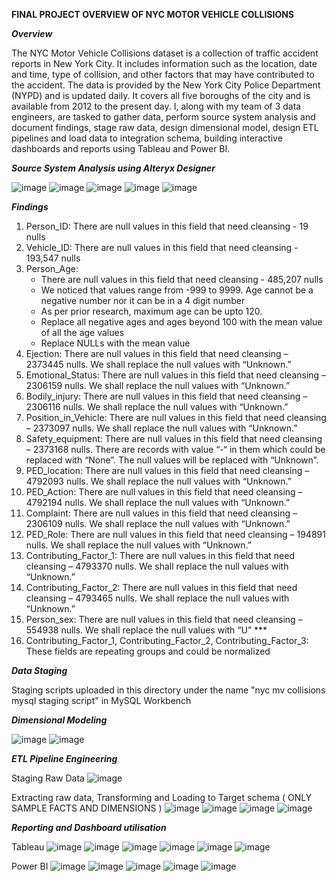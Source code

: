 **FINAL PROJECT OVERVIEW OF NYC MOTOR VEHICLE COLLISIONS**
    
    
        
***Overview***

The NYC Motor Vehicle Collisions dataset is a collection of traffic accident reports in New York City. It includes information such as the location, date and time, type of collision, and other factors that may have contributed to the accident. The data is provided by the New York City Police Department (NYPD) and is updated daily. It covers all five boroughs of the city and is available from 2012 to the present day. I, along with my team of 3 data engineers, are tasked to gather data, perform source system analysis and document findings, stage raw data, design dimensional model, design ETL pipelines and load data to integration schema, building interactive dashboards and reports using Tableau and Power BI.

***Source System Analysis using Alteryx Designer***

![image](https://user-images.githubusercontent.com/113409553/236589318-2314a048-8b5f-4806-b188-606fe59863cf.png)
![image](https://user-images.githubusercontent.com/113409553/236589380-bf5d57f5-22c1-4a44-b2df-88ec37aa0019.png)
![image](https://user-images.githubusercontent.com/113409553/236589389-c10efd90-1e8f-4c0c-a8b4-f2af809b7624.png)
![image](https://user-images.githubusercontent.com/113409553/236589398-870fbfaf-d0e6-4247-ab2c-5090355e1ca7.png)
![image](https://user-images.githubusercontent.com/113409553/236589406-85e0f571-13ce-4371-82c2-8e5f5d18ff2d.png)


***Findings***

1.	Person_ID: There are null values in this field that need cleansing - 19 nulls
2.	Vehicle_ID: There are null values in this field that need cleansing - 193,547 nulls
3.	Person_Age:
	- There are null values in this field that need cleansing - 485,207 nulls
	- We noticed that values range from -999 to 9999. Age cannot be a negative number nor it can be in a 4 digit number
	- As per prior research, maximum age can be upto 120.
	- Replace all negative ages and ages beyond 100 with the mean value of all the age values
	- Replace NULLs with the mean value
4.	Ejection: There are null values in this field that need cleansing – 2373445 nulls. We shall replace the null values with “Unknown.”
5.	Emotional_Status: There are null values in this field that need cleansing – 2306159 nulls. We shall replace the null values with “Unknown.”
6.	Bodily_injury: There are null values in this field that need cleansing – 2306116 nulls. We shall replace the null values with “Unknown.”
7.	Position_in_Vehicle: There are null values in this field that need cleansing – 2373097 nulls. We shall replace the null values with “Unknown.”
8.	Safety_equipment: There are null values in this field that need cleansing – 2373168 nulls. There are records with value “-“ in them which could be replaced with “None”. The null values will be replaced with “Unknown”.
9.	PED_location: There are null values in this field that need cleansing – 4792093 nulls. We shall replace the null values with “Unknown.”
10.	PED_Action: There are null values in this field that need cleansing – 4792194 nulls. We shall replace the null values with “Unknown.”
11.	Complaint: There are null values in this field that need cleansing – 2306109 nulls. We shall replace the null values with “Unknown.”
12.	PED_Role: There are null values in this field that need cleansing – 194891 nulls. We shall replace the null values with “Unknown.”
13.	Contributing_Factor_1: There are null values in this field that need cleansing – 4793370 nulls. We shall replace the null values with “Unknown.”
14.	Contributing_Factor_2: There are null values in this field that need cleansing – 4793465 nulls. We shall replace the null values with “Unknown.”
15.	Person_sex: There are null values in this field that need cleansing – 554938 nulls. We shall replace the null values with “U” ***
16. Contributing_Factor_1, Contributing_Factor_2, Contributing_Factor_3: These fields are repeating groups and could be normalized


***Data Staging***

 Staging scripts uploaded in this directory under the name "nyc mv collisions mysql staging script" in MySQL Workbench
 
 
 ***Dimensional Modeling***
 
![image](https://user-images.githubusercontent.com/113409553/236594316-802ece91-24e9-44a3-b9c2-900beca3302b.png)
![image](https://user-images.githubusercontent.com/113409553/236594376-eab29ed7-feee-48bb-a47b-3e8573b867cd.png)

***ETL Pipeline Engineering***

Staging Raw Data
![image](https://user-images.githubusercontent.com/113409553/236595385-6055920a-2213-4980-888d-9217bbc1cfd6.png)

Extracting raw data, Transforming and Loading to Target schema ( ONLY SAMPLE FACTS AND DIMENSIONS )
![image](https://user-images.githubusercontent.com/113409553/236595547-f034f8ad-c95a-44d7-9c6f-1909107a006e.png)
![image](https://user-images.githubusercontent.com/113409553/236595694-37ab31e2-1eba-4f92-94d6-c8d037c278f4.png)
![image](https://user-images.githubusercontent.com/113409553/236595756-6c668cbf-3602-498e-8319-775ab4f915bf.png)
![image](https://user-images.githubusercontent.com/113409553/236595986-53a1a0a0-7452-4293-9e1a-74b10d057048.png)

***Reporting and Dashboard utilisation***

Tableau
![image](https://user-images.githubusercontent.com/113409553/236596164-0041cd6d-6957-41eb-952e-0b3ef8613e31.png)
![image](https://user-images.githubusercontent.com/113409553/236596320-6e813b2c-83ee-4580-8ec2-74b14c81b6d6.png)
![image](https://user-images.githubusercontent.com/113409553/236596862-7ec4bce6-4696-407c-9882-d7ba16cfca94.png)
![image](https://user-images.githubusercontent.com/113409553/236596993-d9b85921-63b1-4e4e-9f75-e3e37fce5424.png)
![image](https://user-images.githubusercontent.com/113409553/236597095-d75b1253-bb18-4ec1-91e0-a58964e169e1.png)
![image](https://user-images.githubusercontent.com/113409553/236597562-9faa6c78-11f6-45b4-bedd-020ac649cd3d.png)


Power BI
![image](https://user-images.githubusercontent.com/113409553/236597778-a3e9737d-4e55-48d5-b4c7-ec72e6ffd031.png)
![image](https://user-images.githubusercontent.com/113409553/236597800-95d09c7a-e5dd-4db3-93ab-2a5cc87a4135.png)
![image](https://user-images.githubusercontent.com/113409553/236597899-8892de13-5735-4d0e-91a6-94d456508d9d.png)
![image](https://user-images.githubusercontent.com/113409553/236597933-568d01e0-bad0-4046-8087-05b0e6407521.png)
![image](https://user-images.githubusercontent.com/113409553/236597953-0c957ae9-d820-4c67-b25c-8c031dd12750.png)









